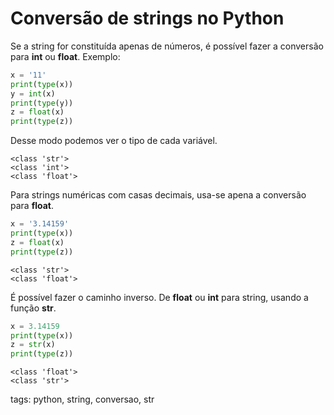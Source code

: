 # Conversão de strings no Python

Se a string for constituída apenas de números, é possível fazer a conversão para **int** ou **float**. Exemplo:

```py
x = '11'
print(type(x))
y = int(x)
print(type(y))
z = float(x)
print(type(z))
```

Desse modo podemos ver o tipo de cada variável.

```
<class 'str'>
<class 'int'>
<class 'float'>
```

Para strings numéricas com casas decimais, usa-se apena a conversão para **float**.

```py
x = '3.14159'
print(type(x))
z = float(x)
print(type(z))
```

```
<class 'str'>
<class 'float'>
```

É possível fazer o caminho inverso. De **float** ou **int** para string, usando a função **str**.

```py
x = 3.14159
print(type(x))
z = str(x)
print(type(z))
```

```
<class 'float'>
<class 'str'>
```

tags: python, string, conversao, str
